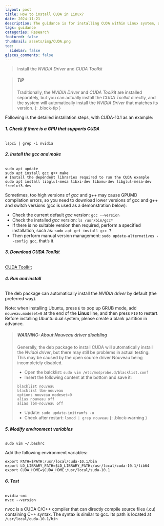 ```yaml
---
layout: post
title: How to install CUDA in Linux?
date: 2024-11-21
description: The guidance is for installing CUDA within Linux system, and the further GPU computing.
tags: guidance
categories: Research
featured: false
thumbnail: assets/img/CUDA.png
toc:
  sidebar: false
giscus_comments: false
---
```


> Install the _NVIDIA Driver_ and _CUDA Toolkit_

> ##### TIP
>
> Traditionally, the _NVIDIA Driver_ and _CUDA Toolkit_ are installed separately,
> but you can actually install the _CUDA Toolkit_ directly, and the system will
> automatically install the _NVIDIA Driver_ that matches its version.
> {: .block-tip }

Following is the detailed installation steps, with CUDA-10.1 as an example:

###### **1. Check if there is a GPU that supports CUDA**

```shell
lspci | grep -i nvidia
```

###### **2. Install the _gcc_ and _make_**

```shell
sudo apt update
sudo apt install gcc g++ make
# Install the dependent libraries required to run the CUDA example
sudo apt install libglul-mesa libxi-dev libxmu-dev libglul-mesa-dev freelut3-dev
```

Sometimes, too high versions of _gcc_ and _g++_ may cause GPUMD compilation errors, so
you need to download lower versions of gcc and g++ and switch versions (gcc is used as a demonstration below):

- Check the current default _gcc_ version: `gcc --version`
- Check the installed _gcc_ version: `ls /usr/bin/gcc*`
- If there is no suitable version then required, perform a specified installation, such as: `sudo apt-get install gcc-7`
- Then perform manual version management: `sudo update-alternatives --config gcc`, that’s it.

###### **3. Download _CUDA Toolkit_**

[CUDA Toolkit](https://developer.nvidia.com/cuda-downloads)

###### **4. Run and install**

The deb package can automatically install the _NVIDIA driver_ by default (the preferred way).

Note: when installing Ubuntu, press `E` to pop up GRUB mode, add `nouveau.modeset=0` at the end of the **Linux** line,
and then press `F10` to restart. Before installing Ubuntu dual system, please create a blank partition in advance.

> ##### WARNING: About Nouveau driver disabling
>
> Generally, the deb package to install CUDA will automatically install the _Nvidai driver_,
> but there may still be problems in actual testing. This may be caused by the open source driver Nouveau being incompletely disabled.
>
> - Open the balcklist: `sudo vim /etc/modprobe.d/blacklist.conf`
> - Insert the following content at the bottom and save it:
>
> ```text
> blacklist nouveau
> blacklist lbm-nouveau
> options nouveau modeset=0
> alias nouveau off
> alias lbm-nouveau off
> ```
>
> - Update: `sudo update-initramfs -u`
> - Check after restart: `lsmod | grep nouveau`
>   {: .block-warning }

###### **5. Modify environment variables**

```shell
sudo vim ~/.bashrc
```

Add the following environment variables:

```text
export PATH=$PATH:/usr/local/cuda-10.1/bin
export LD_LIBRARY_PATH=$LD_LIBRARY_PATH:/usr/local/cuda-10.1/lib64
export CUDA_HOME=$CUDA_HOME:/usr/local/suda-10.1
```

###### **6. Test**

```shell
nvidia-smi
nvcc --version
```

nvcc is a CUDA C/C++ compiler that can directly compile source files (.cu) containing C++ syntax. The syntax is similar to gcc. Its path is located at `/usr/local/cuda-10.1/bin`
